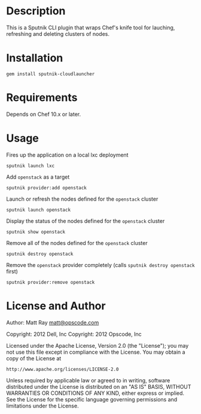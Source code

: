 Description
===========
This is a Sputnik CLI plugin that wraps Chef's knife tool for lauching, refreshing and deleting clusters of nodes.

# Installation #

```
gem install sputnik-cloudlauncher
```

Requirements
============
Depends on Chef 10.x or later.

Usage
=====

Fires up the application on a local lxc deployment
```
sputnik launch lxc
```

Add `openstack` as a target
```
sputnik provider:add openstack
```

Launch or refresh the nodes defined for the `openstack` cluster
```
sputnik launch openstack
```

Display the status of the nodes defined for the `openstack` cluster
```
sputnik show openstack
```

Remove all of the nodes defined for the `openstack` cluster
```
sputnik destroy openstack
```

Remove the `openstack` provider completely (calls `sputnik destroy openstack` first)
```
sputnik provider:remove openstack
```

License and Author
==================
Author: Matt Ray <matt@opscode.com>

Copyright: 2012 Dell, Inc
Copyright: 2012 Opscode, Inc

Licensed under the Apache License, Version 2.0 (the "License");
you may not use this file except in compliance with the License.
You may obtain a copy of the License at

    http://www.apache.org/licenses/LICENSE-2.0

Unless required by applicable law or agreed to in writing, software
distributed under the License is distributed on an "AS IS" BASIS,
WITHOUT WARRANTIES OR CONDITIONS OF ANY KIND, either express or implied.
See the License for the specific language governing permissions and
limitations under the License.
